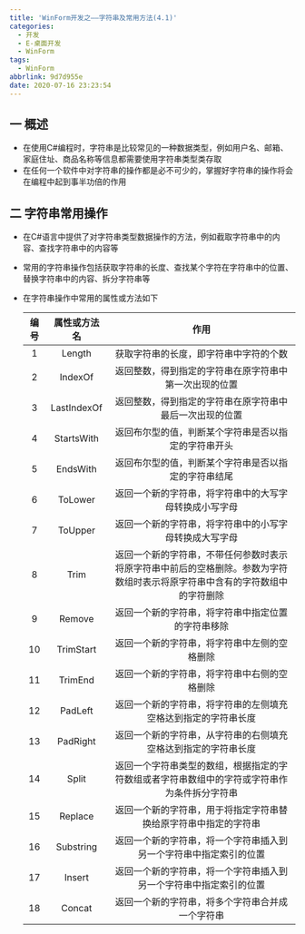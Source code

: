 ```yaml
---
title: 'WinForm开发之——字符串及常用方法(4.1)'
categories:
  - 开发
  - E-桌面开发
  - WinForm
tags:
  - WinForm
abbrlink: 9d7d955e
date: 2020-07-16 23:23:54
---
```

## 一 概述

* 在使用C#编程时，字符串是比较常见的一种数据类型，例如用户名、邮箱、家庭住址、商品名称等信息都需要使用字符串类型类存取
* 在任何一个软件中对字符串的操作都是必不可少的，掌握好字符串的操作将会在编程中起到事半功倍的作用

<!--more-->

## 二 字符串常用操作

* 在C#语言中提供了对字符串类型数据操作的方法，例如截取字符串中的内容、查找字符串中的内容等

* 常用的字符串操作包括获取字符串的长度、查找某个字符在字符串中的位置、替换字符串中的内容、拆分字符串等

* 在字符串操作中常用的属性或方法如下

  | 编号 | 属性或方法名 |                             作用                             |
  | :--: | :----------: | :----------------------------------------------------------: |
  |  1   |    Length    |            获取字符串的长度，即字符串中字符的个数            |
  |  2   |   IndexOf    |    返回整数，得到指定的字符串在原字符串中第一次出现的位置    |
  |  3   | LastIndexOf  |   返回整数，得到指定的字符串在原字符串中最后一次出现的位置   |
  |  4   |  StartsWith  |     返回布尔型的值，判断某个字符串是否以指定的字符串开头     |
  |  5   |   EndsWith   |     返回布尔型的值，判断某个字符串是否以指定的字符串结尾     |
  |  6   |   ToLower    |    返回一个新的字符串，将字符串中的大写字母转换成小写字母    |
  |  7   |   ToUpper    |    返回一个新的字符串，将字符串中的小写字母转换成大写字母    |
  |  8   |     Trim     | 返回一个新的字符串，不带任何参数时表示将原字符串中前后的空格删除。参数为字符数组时表示将原字符串中含有的字符数组中的字符删除 |
  |  9   |    Remove    |      返回一个新的字符串，将字符串中指定位置的字符串移除      |
  |  10  |  TrimStart   |         返回一个新的字符串，将字符串中左侧的空格删除         |
  |  11  |   TrimEnd    |         返回一个新的字符串，将字符串中右侧的空格删除         |
  |  12  |   PadLeft    | 返回一个新的字符串，将字符串的左侧填充空格达到指定的字符串长度 |
  |  13  |   PadRight   | 返回一个新的字符串，从字符串的右侧填充空格达到指定的字符串长度 |
  |  14  |    Split     | 返回一个字符串类型的数组，根据指定的字符数组或者字符串数组中的字符或字符串作为条件拆分字符串 |
  |  15  |   Replace    | 返回一个新的字符串，用于将指定字符串替换给原字符串中指定的字符串 |
  |  16  |  Substring   | 返回一个新的字符串，将一个字符串插入到另一个字符串中指定索引的位置 |
  |  17  |    Insert    | 返回一个新的字符串，将一个字符串插入到另一个字符串中指定索引的位置 |
  |  18  |    Concat    |       返回一个新的字符串，将多个字符串合并成一个字符串       |

  